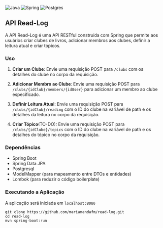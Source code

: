 ![Java](https://img.shields.io/badge/java-%23ED8B00.svg?style=for-the-badge&logo=openjdk&logoColor=white)
![Spring](https://img.shields.io/badge/spring-%236DB33F.svg?style=for-the-badge&logo=spring&logoColor=white)
![Postgres](https://img.shields.io/badge/postgres-%23316192.svg?style=for-the-badge&logo=postgresql&logoColor=white)

## API Read-Log

A API Read-Log é uma API RESTful construída com Spring que permite aos usuários criar clubes de livros, adicionar membros aos clubes, definir a leitura atual e criar tópicos.

### Uso

1. **Criar um Clube**: Envie uma requisição POST para `/clubs` com os detalhes do clube no corpo da requisição.

2. **Adicionar Membro ao Clube**: Envie uma requisição POST para `/clubs/{idClub}/members/{idUser}` para adicionar um membro ao clube especificado.

3. **Definir Leitura Atual**: Envie uma requisição POST para `/clubs/{idClub}/reading` com o ID do clube na variável de path e os detalhes da leitura no corpo da requisição.

4. **Criar Tópico**(TO-DO): Envie uma requisição POST para `/clubs/{idClube}/topics` com o ID do clube na variável de path e os detalhes do tópico no corpo da requisição.

### Dependências

- Spring Boot
- Spring Data JPA
- Postgresql
- ModelMapper (para mapeamento entre DTOs e entidades)
- Lombok (para reduzir o código boilerplate)

### Executando a Aplicação
A aplicação será iniciada em `localhost:8080`
```
git clone https://github.com/mariamandafm/read-log.git
cd read-log
mvn spring-boot:run
```
